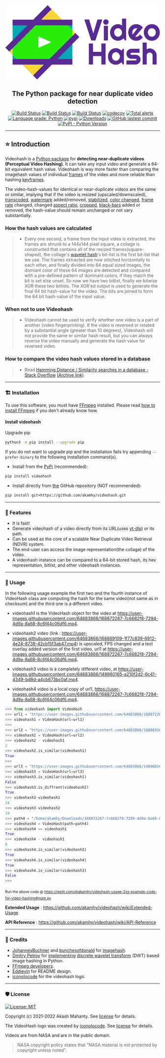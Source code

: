 <div align="center">
<img src="https://raw.githubusercontent.com/akamhy/videohash/main/assets/logo/logo-optimized.svg"><br>
</div>

<h2 align="center"> The Python package for near duplicate video detection </h2>

<p align="center">
<a href="https://github.com/akamhy/videohash/actions?query=workflow%3AUbuntu"><img alt="Build Status" src="https://github.com/akamhy/videohash/workflows/Ubuntu/badge.svg"></a>
<a href="https://github.com/akamhy/videohash/actions?query=workflow%3AWindows"><img alt="Build Status" src="https://github.com/akamhy/videohash/workflows/Windows/badge.svg"></a>
<a href="https://github.com/akamhy/videohash/actions?query=workflow%3AmacOS"><img alt="Build Status" src="https://github.com/akamhy/videohash/workflows/macOS/badge.svg"></a>
<a href="https://codecov.io/gh/akamhy/videohash"><img alt="codecov" src="https://codecov.io/gh/akamhy/videohash/branch/main/graph/badge.svg"></a>
<a href="https://lgtm.com/projects/g/akamhy/videohash/alerts/"><img alt="Total alerts" src="https://img.shields.io/lgtm/alerts/g/akamhy/videohash.svg?logo=lgtm&logoWidth=18"></a>
<a href="https://lgtm.com/projects/g/akamhy/videohash/context:python"><img alt="Language grade: Python" src="https://img.shields.io/lgtm/grade/python/g/akamhy/videohash.svg?logo=lgtm&logoWidth=18"></a>
<a href="https://pypi.org/project/videohash/"><img alt="pypi" src="https://img.shields.io/pypi/v/videohash.svg"></a>
<a href="https://pepy.tech/project/videohash?versions=1*&versions=2*"><img alt="Downloads" src="https://pepy.tech/badge/videohash/month"></a>
<a href="https://github.com/akamhy/videohash/commits/main"><img alt="GitHub lastest commit" src="https://img.shields.io/github/last-commit/akamhy/videohash?color=blue&style=flat-square"></a>
<a href="#"><img alt="PyPI - Python Version" src="https://img.shields.io/pypi/pyversions/videohash?style=flat-square"></a>
</p>

--------------------------------------------------------------------------

## ⭐️ Introduction

Videohash is a [Python package](https://www.udacity.com/blog/2021/01/what-is-a-python-package.html) for **detecting near-duplicate videos (Perceptual Video Hashing)**.
It can take any input video and generate a 64-bit equivalent hash value. Videohash is way more faster than comparing the imagehash values of individual [frames](https://en.wikipedia.org/wiki/Film_frame) of the video and more reliable than hashing [keyframes](https://en.wikipedia.org/wiki/Key_frame).

The video-hash-values for identical or near-duplicate videos are the same or similar, implying that if the video is resized (upscaled/downscaled), [transcoded](https://medium.com/videocoin/what-is-video-transcoding-and-why-do-you-do-it-348a2610cefc), [watermark](https://en.wikipedia.org/wiki/Digital_watermarking) added/removed, [stabilized](https://link.springer.com/referenceworkentry/10.1007%2F978-0-387-78414-4_76), [color changed](https://en.wikipedia.org/wiki/Chrominance), [frame rate](https://www.techsmith.com/blog/frame-rate-beginners-guide/) changed, changed [aspect ratio](https://en.wikipedia.org/wiki/Aspect_ratio_(image)),  [cropped](https://www.avs4you.com/blog/trim-cut-crop-avs4you/), [black-bars](https://en.wikipedia.org/wiki/Letterboxing_(filming)) added or removed, the hash-value should remain unchanged or not vary substantially.

### How the hash values are calculated

> - Every one second, a frame from the input video is extracted, the frames are shrunk to a 144x144 pixel square, a collage is constructed that contains all of the resized frames(square-shaped), the collage's [wavelet hash](https://fullstackml.com/wavelet-image-hash-in-python-3504fdd282b5)'s bit-list is the first bit-list that we use. The frames extracted are now stitched horizontally to each other, and finally divided into 64 equal sized images, the domiant color of these 64 images are detected and compared with a pre-defined pattern of dominant colors, if they match the bit is set else unset. So now we have two bitlist, finally we bitwise XOR these two bitlists. The XOR'ed output is  used to generate the final 64 bit hash-value for the video. The bits are joined to form the 64 bit hash-value of the  input value.

### When not to use Videohash

> - Videohash cannot be used to verify whether one video is a part of another (video fingerprinting). If the video is reversed or rotated by a substantial angle (greater than 10 degrees), Videohash will not provide the same or similar hash result, but you can always reverse the video manually and generate the hash value for reversed video.

### How to compare the video hash values stored in a database

> - Read [Hamming Distance / Similarity searches in a database - Stack Overflow](https://stackoverflow.com/questions/9606492/hamming-distance-similarity-searches-in-a-database) [(Archive link)](https://web.archive.org/web/20211015120052/https://stackoverflow.com/questions/9606492/hamming-distance-similarity-searches-in-a-database)

--------------------------------------------------------------------------

### 🏗 Installation

To use this software, you must have [FFmpeg](https://ffmpeg.org/) installed. Please read [how to install FFmpeg](https://github.com/akamhy/videohash/wiki/Install-FFmpeg,-but-how%3F) if you don't already know how.

#### Install videohash

Upgrade pip
```bash
python3 -m pip install --upgrade pip
```
If you do not want to upgrade pip and the installation fails try appending `--prefer-binary` to the following installation command(s).

- Install from the [PyPi](https://pypi.org/) (recommended):

```bash
pip install videohash
```

- Install directly from [the](https://github.com/akamhy/videohash) GitHub repository (NOT recommended):

```bash
pip install git+https://github.com/akamhy/videohash.git
```

--------------------------------------------------------------------------

### 🌱 Features

- It is fast!
- Generate videohash of a video directly from its URL(uses [yt-dlp](https://github.com/yt-dlp/yt-dlp)) or its path.
- Can be used as the core of a scalable Near Duplicate Video Retrieval (NDVR) system.
- The end-user can access the image representation(the collage) of the video.
- A videohash instance can be compared to a 64-bit stored hash, its hex representation, bitlist, and other videohash instances.

--------------------------------------------------------------------------

### 🚀 Usage

In the following usage example the first two and the fourth instance of VideoHash class are computing the hash for the same video(not same as in checksum) and the third one is a different video.

- videohash1 is the VideoHash object for the video at <https://user-images.githubusercontent.com/64683866/168872267-7c6682f8-7294-4d9a-8a68-8c6f44c06df6.mp4>.

- videohash2 video (link : <https://user-images.githubusercontent.com/64683866/168869109-1f77c839-6912-4e24-8738-42cb15f3ab47.mp4>) is upscaled, FPS changed and a text overlay added version of the first video, url1 at <https://user-images.githubusercontent.com/64683866/168872267-7c6682f8-7294-4d9a-8a68-8c6f44c06df6.mp4>.

- videohash3 video is a completely different video, at <https://user-images.githubusercontent.com/64683866/148960165-a210f2d2-6c41-4349-bd8d-a4cb673bc0af.mp4>.

- videohash4 video is a local copy of url1,  <https://user-images.githubusercontent.com/64683866/168872267-7c6682f8-7294-4d9a-8a68-8c6f44c06df6.mp4>.

```python
>>> from videohash import VideoHash
>>> url1 = "https://user-images.githubusercontent.com/64683866/168872267-7c6682f8-7294-4d9a-8a68-8c6f44c06df6.mp4"
>>> videohash1 = VideoHash(url=url1)
>>> 
>>> url2 = "https://user-images.githubusercontent.com/64683866/168869109-1f77c839-6912-4e24-8738-42cb15f3ab47.mp4"
>>> videohash2 = VideoHash(url=url2)
>>> videohash2 - videohash1
2
>>> videohash2.is_similar(videohash1)
True
>>> 
>>> url3 = "https://user-images.githubusercontent.com/64683866/148960165-a210f2d2-6c41-4349-bd8d-a4cb673bc0af.mp4"
>>> videohash3 = VideoHash(url=url3)
>>> videohash3.is_similar(videohash1)
False
>>> videohash3.is_diffrent(videohash2)
True
>>> videohash3-videohash1
34
>>> videohash3-videohash2
34
>>> path4 = "/home/akamhy/Downloads/168872267-7c6682f8-7294-4d9a-8a68-8c6f44c06df6.mp4"
>>> videohash4 = VideoHash(path=path4)
>>> videohash4 == videohash1
True
>>> videohash4 - videohash1
0
>>> videohash4.is_similar(videohash2)
True
>>> videohash4.is_similar(videohash4)
True
>>> videohash4.is_similar(videohash3)
False
>>> 
```

<sub>Run the above code @ <https://replit.com/@akamhy/videohash-usage-2xx-example-code-for-video-hashing#main.py></sub>

**Extended Usage** : <https://github.com/akamhy/videohash/wiki/Extended-Usage>

**API Reference** : <https://github.com/akamhy/videohash/wiki/API-Reference>

--------------------------------------------------------------------------


### 🙏 Credits

  - [JohannesBuchner](https://github.com/JohannesBuchner) and [bunchesofdonald](https://github.com/bunchesofdonald) for [imagehash](https://github.com/JohannesBuchner/imagehash).
  - [Dmitry Petrov](https://medium.com/@fullstackml) for [implementing](https://fullstackml.com/wavelet-image-hash-in-python-3504fdd282b5) [discrete wavelet transform](https://en.wikipedia.org/wiki/Discrete_wavelet_transform) (DWT) based image hashing in Python.
  - [FFmpeg developers](https://ffmpeg.org/consulting.html).
  - [Eddievin](https://github.com/Eddievin) for README design.
  - [iconolocode](https://github.com/iconolocode) for the videohash logo.
 
--------------------------------------------------------------------------
  
### 🛡 License

[![License: MIT](https://img.shields.io/badge/License-MIT-green.svg)](https://github.com/akamhy/videohash/blob/master/LICENSE)

Copyright (c) 2021-2022 Akash Mahanty. See
[license](https://github.com/akamhy/videohash/blob/master/LICENSE) for details.

The VideoHash logo was created by [iconolocode](https://github.com/iconolocode). See [license](https://github.com/akamhy/videohash/blob/main/assets/logo/LICENSE-LOGO) for details.

Videos are from NASA and are in the public domain.
> NASA copyright policy states that "NASA material is not protected by copyright unless noted".
